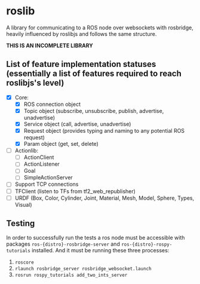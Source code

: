 # roslib

A library for communicating to a ROS node over websockets with rosbridge, heavily influenced by roslibjs and follows the same structure.

**THIS IS AN INCOMPLETE LIBRARY**

## List of feature implementation statuses (essentially a list of features required to reach roslibjs's level)
- [X] Core:
  - [x] ROS connection object
  - [x] Topic object (subscribe, unsubscribe, publish, advertise, unadvertise)
  - [x] Service object (call, advertise, unadvertise)
  - [x] Request object (provides typing and naming to any potential ROS request)
  - [x] Param object (get, set, delete)
- [ ] Actionlib:
  - [ ] ActionClient
  - [ ] ActionListener
  - [ ] Goal
  - [ ] SimpleActionServer
- [ ] Support TCP connections
- [ ] TFClient (listen to TFs from tf2_web_republisher)
- [ ] URDF (Box, Color, Cylinder, Joint, Material, Mesh, Model, Sphere, Types, Visual)

## Testing

In order to successfully run the tests a ros node must be accessible with packages `ros-{distro}-rosbridge-server` and `ros-{distro}-rospy-tutorials` installed. And it must be running these three processes:
1. `roscore`
2. `rlaunch rosbridge_server rosbridge_websocket.launch`
3. `rosrun rospy_tutorials add_two_ints_server`
